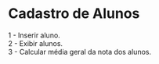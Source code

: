 # Cadastro de Alunos

1 - Inserir aluno. <br>
2 - Exibir alunos. <br>
3 - Calcular média geral da nota dos alunos. 
